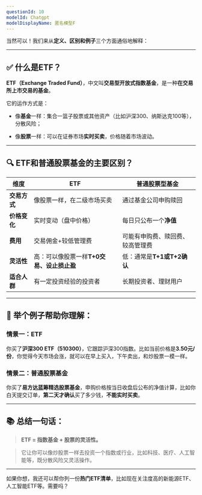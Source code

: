 ```yaml
---
questionId: 10
modelId: Chatgpt
modelDisplayName: 匿名模型F
---
```

当然可以！我们来从**定义、区别和例子**三个方面通俗地解释：

---

## **✅ 什么是ETF？**

  

**ETF（Exchange Traded Fund）**，中文叫**交易型开放式指数基金**，是一种**在交易所上市交易的基金**。

  

它的运作方式是：

- 像**基金**一样：集合一篮子股票或其他资产（比如沪深300、纳斯达克100等），分散风险；
    
- 像**股票**一样：可以在证券市场**实时买卖**，价格随着市场波动。
    

---

## **🔍 ETF和普通股票基金的主要区别？**

|**维度**|**ETF**|**普通股票型基金**|
|---|---|---|
|**交易方式**|像股票一样，在二级市场买卖|通过基金公司申购赎回|
|**价格变化**|实时变动（盘中价格）|每日只公布一个**净值**|
|**费用**|交易佣金+较低管理费|可能有申购费、赎回费、较高管理费|
|**灵活性**|高：可以像股票一样**T+0交易、设止损止盈**|低：通常是**T+1或T+2确认**|
|**适合人群**|有一定投资经验的投资者|长期投资者、理财用户|

---

## **📌 举个例子帮助你理解：**

  

### **情景一：ETF**

  

你买了**沪深300 ETF（510300）**，它跟踪沪深300指数。比如当前价格是**3.50元/份**，你觉得今天市场会涨，就可以在早上买入，下午卖出，和炒股票一模一样。

  

### **情景二：普通股票基金**

  

你买了**易方达蓝筹精选股票基金**，申购价格按当日收盘后公布的净值计算，比如你白天提交订单，**第二天才确认**买了多少钱，**不能实时买卖**。

---

## **📚 总结一句话：**

  

> **ETF = 指数基金 + 股票的灵活性。**

>   

> 它让你可以像炒股票一样去投资一个指数或行业，比如科技、医疗、人工智能等，既分散风险又灵活操作。

---

如果你想，我还可以帮你列一份**热门ETF清单**，比如现在关注度高的新能源ETF、人工智能ETF等。需要吗？